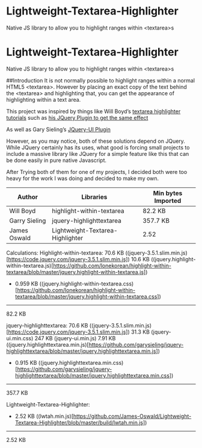 # Lightweight-Textarea-Highlighter
Native JS library to allow you to highlight ranges within &lt;textarea>s
# Lightweight-Textarea-Highlighter
Native JS library to allow you to highlight ranges within &lt;textarea>s

##Introduction
It is not normally possible to highlight ranges within a normal HTML5 &lt;textarea>. However by placing an exact copy of the text behind the &lt;textarea> and highlighting that, you can get the appearance of highlighting within a text area. 

This project was inspired by things like Will Boyd’s [textarea highlighter tutorials](https://codersblock.com/blog/highlight-text-inside-a-textarea/) such as [his JQuery Plugin to get the same effect](https://github.com/lonekorean/highlight-within-textarea)

As well as Gary Sieling’s [JQuery-UI Plugin](http://garysieling.github.io/jquery-highlighttextarea/)

However, as you may notice, both of these solutions depend on JQuery. While JQuery certainly has its uses, what good is forcing small projects to include a massive library like JQuery for a simple feature like this that can be done easily in pure native Javascript. 

After Trying both of them for one of my projects, I decided both were too heavy for the work I was doing and decided to make my own.

|Author       |Libraries                       |Min bytes Imported|
|-------------|--------------------------------|------------------|
|Will Boyd    |highlight-within-textarea       |82.2 KB           |
|Garry Sieling|jquery-highlighttextarea        |357.7 KB          |
|James Oswald |Lightweight-Textarea-Highlighter|2.52              |

Calculations: 
Highlight-within-textarea:
  70.6 KB ((jquery-3.5.1.slim.min.js)[https://code.jquery.com/jquery-3.5.1.slim.min.js])
  10.6 KB ((jquery.highlight-within-textarea.js)[https://github.com/lonekorean/highlight-within-textarea/blob/master/jquery.highlight-within-textarea.js])
+ 0.959 KB ((jquery.highlight-within-textarea.css)[https://github.com/lonekorean/highlight-within-textarea/blob/master/jquery.highlight-within-textarea.css])
----------------------------------------------------------
82.2 KB

jquery-highlighttextarea:
  70.6 KB ((jquery-3.5.1.slim.min.js)[https://code.jquery.com/jquery-3.5.1.slim.min.js])
  31.3 KB (jquery-ui.min.css)
  247 KB (jquery-ui.min.js)
  7.91 KB ((jquery.highlighttextarea.min.js)[https://github.com/garysieling/jquery-highlighttextarea/blob/master/jquery.highlighttextarea.min.js])
+ 0.915 KB ((jquery.highlighttextarea.min.css)[https://github.com/garysieling/jquery-highlighttextarea/blob/master/jquery.highlighttextarea.min.css])
----------------------------------------------------------
  357.7 KB


Lightweight-Textarea-Highlighter:
+ 2.52 KB ((lwtah.min.js)[https://github.com/James-Oswald/Lightweight-Textarea-Highlighter/blob/master/build/lwtah.min.js])
----------------------------------------------------------
  2.52 KB
